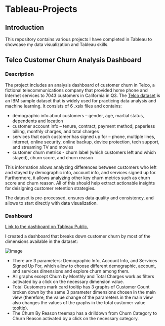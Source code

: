# Tableau-Projects

## Introduction

This repository contains various projects I have completed in Tableau to showcase my data visualization and Tableau skills.

## Telco Customer Churn Analysis Dashboard

### Description

The project includes an analysis dashboard of customer churn in Telco, a fictional telecommunications company that provided home phone and Internet services to 7043 customers in California in Q3. The [Telco dataset](https://community.ibm.com/community/user/businessanalytics/blogs/steven-macko/2019/07/11/telco-customer-churn-1113) is an IBM sample dataset that is widely used for practicing data analysis and machine learning. It consists of 6 .xslx files and contains:

* demographic info about customers – gender, age, martial status, dependents and location
* customer account info – tenure, contract, payment method, paperless billing, monthly charges, and total charges
* services that each customer has signed up for – phone, multiple lines, internet, online security, online backup, device protection, tech support, and streaming TV and movies
* customer churn metrics - churn label (which customers left and which stayed), churn score, and churn reason

This information allows analyzing differences between customers who left and stayed by demographic info, account info, and services signed up for. Furthermore, it allows analyzing other key churn metrics such as churn score and churn reason. All of this should help extract actionable insights for deisigning customer retention strategies.

The dataset is pre-processed, ensures data quality and consistency, and allows to start directly with data visualization.

### Dashboard

[Link to the dashboard on Tableau Public.](https://public.tableau.com/views/TelcoCustomerChurn_17282233160740/Dashboard?:language=en-GB&:sid=&:redirect=auth&:display_count=n&:origin=viz_share_link)

I created a dashboard that breaks down customer churn by most of the dimensions available in the dataset:

![image](https://github.com/user-attachments/assets/57c74405-19fa-4589-bc8d-bc40134193e6)

* There are 3 parameters: Demographic Info, Account Info, and Services Signed Up For, which allow to choose different demographic, account, and services dimensions and explore churn among them.
* All graphs except Churn by Monthly and Total Charges work as filters activated by a click on the necessary dimension value.
* Total Customers mark card tooltip has 3 graphs of Customer Count broken down by the same 3 parameter dimensions chosen in the main view (therefore, the value change of the parameters in the main view also changes the values of the graphs in the total customer value tooltip).
* The Churn By Reason treemap has a drilldown from Churn Category to Churn Reason activated by a click on the necessary category.
